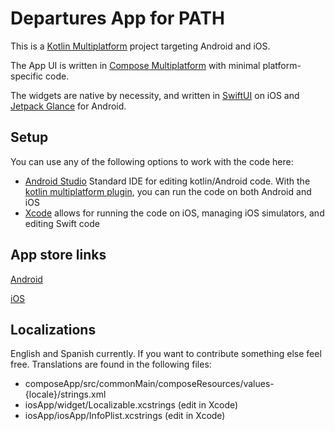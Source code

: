 # Departures App for PATH

This is a [Kotlin Multiplatform](https://www.jetbrains.com/help/kotlin-multiplatform-dev/get-started.html) project targeting Android and iOS.

The App UI is written in [Compose Multiplatform](https://www.jetbrains.com/compose-multiplatform/) with minimal platform-specific code.

The widgets are native by necessity, and written in [SwiftUI](https://developer.apple.com/documentation/widgetkit/swiftui-views) on iOS and [Jetpack Glance](https://developer.android.com/develop/ui/compose/glance) for Android.

## Setup

You can use any of the following options to work with the code here:

- [Android Studio](https://developer.android.com/studio) Standard IDE for editing kotlin/Android code. With the [kotlin multiplatform plugin](https://plugins.jetbrains.com/plugin/14936-kotlin-multiplatform), you can run the code on both Android and iOS
- [Xcode](https://developer.apple.com/xcode/) allows for running the code on iOS, managing iOS simulators, and editing Swift code


## App store links

[Android](https://play.google.com/store/apps/details?id=com.sixbynine.transit.path)

[iOS](https://apps.apple.com/id/app/departures-widget-for-path/id6470330823?platform=iphone)

## Localizations

English and Spanish currently. If you want to contribute something else feel free. Translations are found in the following files:

- composeApp/src/commonMain/composeResources/values-{locale}/strings.xml
- iosApp/widget/Localizable.xcstrings (edit in Xcode)
- iosApp/iosApp/InfoPlist.xcstrings (edit in Xcode)
